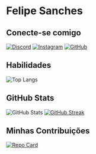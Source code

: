 # Felipe Sanches

## Conecte-se comigo

[![Discord](https://img.shields.io/badge/Discord-7289DA?style=for-the-badge&logo=discord&logoColor=white)](https://discord.com/channels/@fpznx/)
[![Instagram](https://img.shields.io/badge/-Instagram-%23E4405F?style=for-the-badge&logo=instagram&logoColor=white)](https://www.instagram.com/fpsn26_/)
[![GitHub](https://img.shields.io/badge/GitHub-100000?style=for-the-badge&logo=github&logoColor=white)](https://github.com/Fpsn26)


## Habilidades

![Top Langs](https://github-readme-stats-git-masterrstaa-rickstaa.vercel.app/api/top-langs/?username=Fpsn26&bg_color=000&border_color=30A3DC&title_color=E94D5F&text_color=FFF)

## GitHub Stats

![GitHub Stats](https://github-readme-stats.vercel.app/api?username=Fpsn26&theme=transparent&bg_color=000&border_color=30A3DC&show_icons=true&icon_color=30A3DC&title_color=E94D5F&text_color=FFF)
[![GitHub Streak](https://streak-stats.demolab.com/?user=Fpsn26&theme=bear&background=000&border=30A3DC&dates=FFF)](https://git.io/streak-stats)

## Minhas Contribuições

[![Repo Card](https://github-readme-stats.vercel.app/api/pin/?username=Fpsn26&repo=dio-lab-open-source&bg_color=000&border_color=30A3DC&show_icons=true&icon_color=30A3DC&title_color=E94D5F&text_color=FFF)](https://github.com/Fpsn26/dio-lab-open-source)